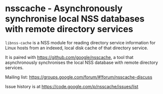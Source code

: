 nsscache - Asynchronously synchronise local NSS databases with remote directory services
========================================================================================

`libnss-cache` is a NSS module for reading directory service information for Linux hosts from an indexed, local disk cache of that directory service.

It is paired with https://github.com/google/nsscache, a tool that asynchronously synchronises the local NSS database with remote directory services.

Mailing list: https://groups.google.com/forum/#!forum/nsscache-discuss

Issue history is at https://code.google.com/p/nsscache/issues/list
